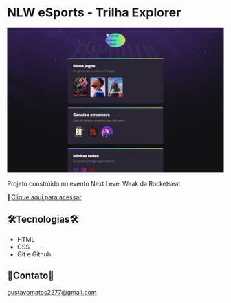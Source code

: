 # NLW eSports - Trilha Explorer

![preview](./.github/Preview.png)

Projeto constrúido no evento Next Level Weak da Rocketseat

🔗[Clique aqui para acessar](https://gustavoamatos.github.io/NLW_ESPORTS)

## 🛠️Tecnologias🛠️
- HTML
- CSS
- Git e Github

## 📱Contato📱
gustavomatos2277@gmail.com